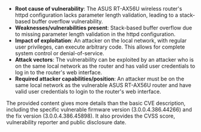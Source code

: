 - **Root cause of vulnerability**: The ASUS RT-AX56U wireless router's httpd configuration lacks parameter length validation, leading to a stack-based buffer overflow vulnerability.
- **Weaknesses/vulnerabilities present**: Stack-based buffer overflow due to missing parameter length validation in the httpd configuration.
- **Impact of exploitation**: An attacker on the local network, with regular user privileges, can execute arbitrary code. This allows for complete system control or denial-of-service.
- **Attack vectors**: The vulnerability can be exploited by an attacker who is on the same local network as the router and has valid user credentials to log in to the router's web interface.
- **Required attacker capabilities/position**: An attacker must be on the same local network as the vulnerable ASUS RT-AX56U router and have valid user credentials to login to the router's web interface.

The provided content gives more details than the basic CVE description, including the specific vulnerable firmware version (3.0.0.4.386.44266) and the fix version (3.0.0.4.386.45898). It also provides the CVSS score, vulnerability reporter and public disclosure date.